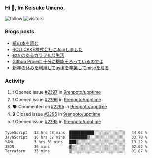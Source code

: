 ### Hi 👋, Im Keisuke Umeno.

<!--
**9renpoto/9renpoto** is a ✨ _special_ ✨ repository because its `README.md` (this file) appears on your GitHub profile.

Here are some ideas to get you started:

- 🔭 I’m currently working on ...
- 🌱 I’m currently learning ...
- 👯 I’m looking to collaborate on ...
- 🤔 I’m looking for help with ...
- 💬 Ask me about ...
- 📫 How to reach me: ...
- 😄 Pronouns: ...
- ⚡ Fun fact: ...
-->

![follow](https://img.shields.io/github/followers/9renpoto?label=Follow&style=social)
![visitors](https://komarev.com/ghpvc/?username=9renpoto&label=Profile%20views&color=0e75b6&style=flat)

### Blogs posts

<!-- BLOG-POST-LIST:START -->
- [紙の本を読む](https://9renpoto.win/entry/2024/02/25/reading-papar-book)
- [ROLLCAKE株式会社にJoinしました](https://9renpoto.win/entry/2024/02/11/join)
- [eza のあるカラフルな生活](https://9renpoto.win/entry/2024/02/01/eza)
- [Github Project 十分に機能そろっているのでは](https://9renpoto.win/entry/2024/01/14/gh-projects)
- [新年の休みを利用してasdfを卒業してmiseを触る](https://9renpoto.win/entry/2024/01/07/mise)
<!-- BLOG-POST-LIST:END -->

### Activity

<!--START_SECTION:activity-->
1. ❗ Opened issue [#2297](https://github.com/9renpoto/upptime/issues/2297) in [9renpoto/upptime](https://github.com/9renpoto/upptime)
2. ❗ Opened issue [#2296](https://github.com/9renpoto/upptime/issues/2296) in [9renpoto/upptime](https://github.com/9renpoto/upptime)
3. 🗣 Commented on [#2295](https://github.com/9renpoto/upptime/issues/2295#issuecomment-2048799755) in [9renpoto/upptime](https://github.com/9renpoto/upptime)
4. 🔒 Closed issue [#2295](https://github.com/9renpoto/upptime/issues/2295) in [9renpoto/upptime](https://github.com/9renpoto/upptime)
5. ❗ Opened issue [#2295](https://github.com/9renpoto/upptime/issues/2295) in [9renpoto/upptime](https://github.com/9renpoto/upptime)
<!--END_SECTION:activity-->

<!--START_SECTION:waka-->

```txt
TypeScript   13 hrs 18 mins  ███████████░░░░░░░░░░░░░░   44.03 %
JavaScript   10 hrs 12 mins  ████████▒░░░░░░░░░░░░░░░░   33.78 %
YAML         3 hrs 59 mins   ███▒░░░░░░░░░░░░░░░░░░░░░   13.22 %
JSON         36 mins         ▓░░░░░░░░░░░░░░░░░░░░░░░░   02.02 %
Terraform    33 mins         ▒░░░░░░░░░░░░░░░░░░░░░░░░   01.87 %
```

<!--END_SECTION:waka-->
